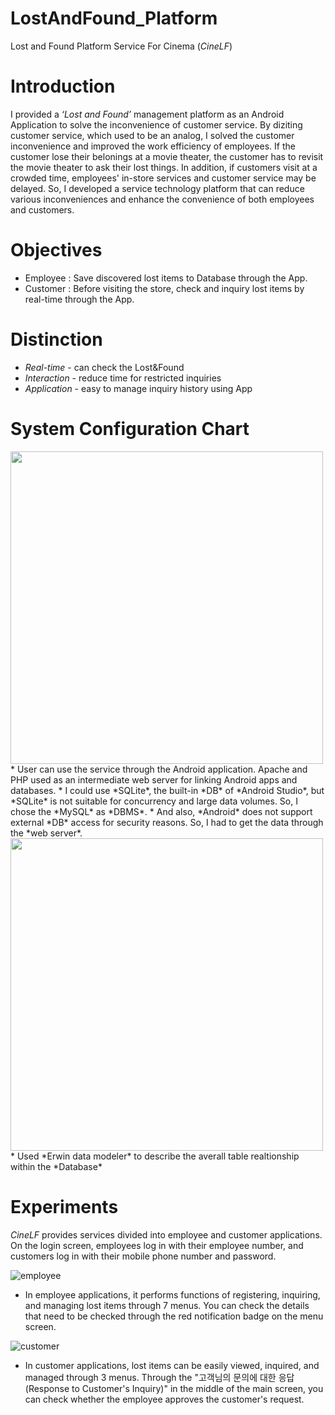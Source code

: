 # LostAndFound_Platform
 Lost and Found Platform Service For Cinema (*CineLF*)
 
 
 
# Introduction
I provided a *‘Lost and Found’* management platform as an Android Application to solve the inconvenience of customer service. By diziting customer service, which used to be an analog, I solved the customer inconvenience and improved the work efficiency of employees.
If the customer lose their belonings at a movie theater, the customer has to revisit the movie theater to ask their lost things. In addition, if customers visit at a crowded time, employees' in-store services and customer service may be delayed.
So, I developed a service technology platform that can reduce various inconveniences and enhance the convenience of both employees and customers.


# Objectives
* Employee : Save discovered lost items to Database through the App.
* Customer : Before visiting the store, check and inquiry lost items by real-time through the App. 


# Distinction
* *Real-time* - can check the Lost&Found
* *Interaction* - reduce time for restricted inquiries
* *Application* - easy to manage inquiry history using App


# System Configuration Chart
<img src="https://user-images.githubusercontent.com/26537107/124937993-db801600-e042-11eb-8cd3-dc1f5a69cd41.png" width="500" higeht="300">
* User can use the service through the Android application. Apache and PHP used as an intermediate web server for linking Android apps and databases.
  * I could use *SQLite*, the built-in *DB* of *Android Studio*, but *SQLite* is not suitable for concurrency and large data volumes. So, I chose the *MySQL* as *DBMS*.
  * And also, *Android* does not support external *DB* access for security reasons. So, I had to get the data through the *web server*.


<img src="https://user-images.githubusercontent.com/26537107/124938297-2568fc00-e043-11eb-8901-703ce8fa1a22.png" width="500" higeht="300">
* Used *Erwin data modeler* to describe the averall table realtionship within the *Database*


# Experiments
*CineLF* provides services divided into employee and customer applications. On the login screen, employees log in with their employee number, and customers log in with their mobile phone number and password.

![employee](https://user-images.githubusercontent.com/26537107/124940372-e3d95080-e044-11eb-96f8-ad4bba8c3b6e.png)
* In employee applications, it performs functions of registering, inquiring, and managing lost items through 7 menus. You can check the details that need to be checked through the red notification badge on the menu screen.

![customer](https://user-images.githubusercontent.com/26537107/124940380-e50a7d80-e044-11eb-8ab8-ecb0c5e501e4.png)
* In customer applications, lost items can be easily viewed, inquired, and managed through 3 menus. Through the "고객님의 문의에 대한 응답(Response to Customer's Inquiry)" in the middle of the main screen, you can check whether the employee approves the customer's request.
















